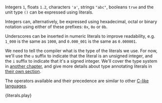 Integers `1`, floats `1.2`, characters `'a'`, strings `"abc"`, booleans `true`
and the unit type `()` can be expressed using literals.

Integers can, alternatively, be expressed using hexadecimal, octal or binary
notation using either of these prefixes: `0x`, `0o` or `0b`.

Underscores can be inserted in numeric literals to improve readability, e.g.
`1_000` is the same as `1000`, and `0.000_001` is the same as `0.000001`.

We need to tell the compiler what is the type of the literals we use. For now,
we'll use the `u` suffix to indicate that the literal is an unsigned integer,
and the `i` suffix to indicate that it's a signed integer. We'll cover the type
system in [another chapter](/type.html), and give more details about type
annotating literals in [their own section](/type/literals.html).

The operators available and their precedence are similar to other
[C-like languages](https://en.wikipedia.org/wiki/Operator_precedence#Programming_languages).

{literals.play}
